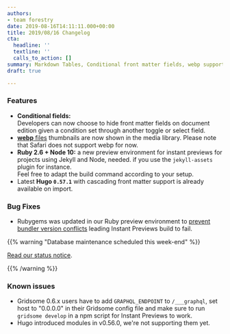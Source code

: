 ```yaml
---
authors:
- team forestry
date: 2019-08-16T14:11:11.000+00:00
title: 2019/08/16 Changelog
cta:
  headline: ''
  textline: ''
  calls_to_action: []
summary: Markdown Tables, Conditional front matter fields, webp support, and more.
draft: true

---
```

### Features

* **Conditional fields:**  
  Developers can now choose to hide front matter fields on document edition given a condition set through another toggle or select field.
* [**webp** files](https://caniuse.com/#feat=webp) thumbnails are now shown in the media library. Please note that Safari does not support webp for now.
* **Ruby 2.6 + Node 10:** a new preview environment for instant previews for projects using Jekyll and Node, needed. if you use the `jekyll-assets` plugin for instance.  
  Feel free to adapt the build command according to your setup.
* Latest **Hugo `0.57.1`** with cascading front matter support is already available on import.

### Bug Fixes

* Rubygems was updated in our Ruby preview environment to [prevent bundler version conflicts](https://bundler.io/blog/2019/05/14/solutions-for-cant-find-gem-bundler-with-executable-bundle.html) leading Instant Previews build to fail.

{{% warning "Database maintenance scheduled this week-end" %}}

[Read our status notice](https://status.forestry.io/incidents/v3b82vxh6yb5).

{{% /warning %}}

### Known issues

* Gridsome 0.6.x users have to add `GRAPHQL_ENDPOINT` to `/___graphql`, set host to "0.0.0.0" in their Gridsome config file and make sure to run `gridsome develop` in a npm script for Instant Previews to work.
* Hugo introduced modules in v0.56.0, we're not supporting them yet.


